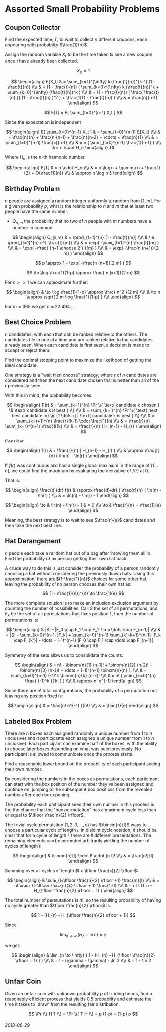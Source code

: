 Assorted Small Probability Problems
===

Coupon Collector
---

Find the expected time, $T$, to wait to collect $n$ different coupons, each appearing with probability $\frac{1}{n}$.

Assign the random variable $X_t$ to be the time taken to see a new coupon once $t$ have already been collected.

$$ X_0 = 1 $$

$$
\begin{align}
E[X_t] & = \sum_{k=1}^{\infty} k (\frac{t}{n})^{k-1} (1 - \frac{t}{n}) \\\\
  & = (1 - \frac{t}{n}) ( \sum_{k=0}^{\infty} k (\frac{t}{n})^k + \sum_{k=0}^{\infty} (\frac{t}{n})^k ) \\\\
  & = (1 - \frac{t}{n}) ( \frac{ \frac{t}{n}  }{ (1 - \frac{t}{n} )^2 } + \frac{1}{1 - \frac{t}{n}} ) \\\\
  & = \frac{n}{n-t}
\end{align}
$$

$$
E[T] = E[ \sum_{t=0}^{n-1} X_t ]
$$

Since the expectation is independent

$$
\begin{align}
E[ \sum_{t=0}^{n-1} X_t ] & = \sum_{t=0}^{n-1} E[X_t] \\\\
 & = \frac{n}{n} + \frac{n}{n-1} + \frac{n}{n-2} + \cdots + \frac{n}{1} \\\\
 & = \sum_{t=0}^{n-1} \frac{n}{n-t} \\\\
 & = n ( \sum_{t=0}^{n-1} \frac{1}{n-t} ) \\\\
 & = n \cdot H_n
\end{align}
$$

Where $H_n$ is the $n$-th harmonic number.

$$
\begin{align}
E[T] & = n \cdot H_n \\\\
 & = n \log n + \gamma n + \frac{1}{2} + O(\frac{1}{n}) \\\\
 & \approx n \log n & 
\end{align}
$$

Birthday Problem
---

$n$ people are assigned a random integer uniformly at random from $[1,m]$.
For a given probability $p$, what is the relationship to $n$ and $m$ that
at least two people have the same number.

* $Q_{n,m}$ the probability that no two of $n$ people with $m$ numbers have a number in common

$$
\begin{align}
Q_{n,m} & = \prod_{t=1}^{n} (1 - \frac{t}{m}) \\\\
 & \le \prod_{t=1}^{n} e^{-\frac{t}{m}} \\\\
 & = \exp( -\sum_{t=1}^{n} \frac{t}{m} ) \\\\
 & = \exp( -\frac{ {n+1 \choose 2 } }{m} ) \\\\
 & = \exp( -\frac{n (n+1)}{2 m} )
\end{align}
$$

$$
p \approx 1 - \exp( -\frac{n (n+1)}{2 m} )
$$

$$
\to \log \frac{1}{1-p} \approx \frac{ n (n+1)}{2 m}
$$

For $n >> 1$ we can approximate further:

$$
\begin{align}
 & \to \log \frac{1}{1-p} \approx \frac{ n^2 }{2 m} \\\\
 & \to n \approx \sqrt{ 2 m \log \frac{1}{1-p} } \\\\
\end{align}
$$

For $m=365$ we get $n \approx 22.494...$.


Best Choice Problem
---

$n$ candidates, with each that can be ranked relative to the others.
The candidates file in one at a time and are ranked relative to the candidates
already seen.
When each candidate is first seen, a decision is made to accept or reject them.

Find the optimal stopping point to maximize the likelihood of getting the ideal candidate.

One strategy is a "wait then choose" strategy, where $r$ of $n$ candidates are considered
and then the next candidate chosen that is better than all of the $r$ previously seen.

With this in mind, the probability becomes:

$$
\begin{align}
P(r) & = \sum_{k=1}^{n} \Pr \\{ \text{ candidate k chosen } \& \text{ candidate k is best } \\} \\\\
 & = \sum_{k=1}^{n} \Pr \\{ \text{ next best candidate in} \in [1 \dots r] | \text{ candidate k is best } \\} \\\\
 & = \sum_{k=r+1}^{n} \frac{r}{k-1} \cdot \frac{1}{n} \\\\
 & = \frac{r}{n} \sum_{k=r}^{n-1} \frac{1}{k} \\\\
 & = \frac{r}{n} ( H_{n-1} - H_{r} )
\end{align}
$$

Consider

$$
\begin{align}
f(r) & = \frac{r}{n} ( H_{n-1} - H_{r} ) \\\\
 & \approx \frac{r}{n} ( \ln(n) - \ln(r) )
\end{align}
$$

If $f(r)$ was continuous and had a single global maximum in the range of $[1 \dots n]$,
we could find the maximum by evaluating the derivative of $f(r)$ at 0.

That is:

$$
\begin{align}
 \frac{d}{dr} f(r) & \approx \frac{d}{dr} ( \frac{r}{n} ( \ln(n) - \ln(r) ) \\\\
 & = \ln(n) - \ln(r) - 1
\end{align}
$$

$$
\begin{align}
\to & \ln(n) - \ln(r) - 1 & = 0 \\\\
\to & \frac{r}{n} = \frac{1}{e}
\end{align}
$$

Meaning, the best strategy is to wait to see $\frac{n}{e}$ candidates and then take the
next best one.

Hat Derangement
---

$n$ people each take a random hat out of a bag after throwing them all in.
Find the probability of no person getting their own hat back.

A crude way to do this is just consider the probability of a person randomly choosing a hat
without considering the previously drawn hats.
Using this approximation, there are $(1-\frac{1}{n})$ choices for some other hat,
leaving the probability of no person chooses their own hat as:

$$
(1 - \frac{1}{n})^{n} \to \frac{1}{e}
$$


The more complete solution is to make an inclusion-exclusion argument
by counting the number of possibilities.
Call $S$ the set of all permutations, and $F_k$ be the set of all permutations
that fixes position $k$, then the number of permutations is:

$$
\begin{align}
 & |S| - |F_0 \cup F_1 \cup F_2 \cup \dots \cup F_{n-1}| \\\\
 & = |S| - \sum_{k=0}^{n-1} |F_k| + \sum_{k=0}^{n-1} \sum_{k'=k+1}^{n-1} |F_k \cap F_{k'}| - \dots + (-1)^{n-1} |F_0 \cap F_1 \cap \dots \cap F_{n-1}|
\end{align}
$$

Symmetry of the sets allows us to consolidate the counts:

$$
\begin{align}
 & = n! - \binom{n}{1} (n-1)! + \binom{n}{2} (n-2)! - \binom{n}{3} (n-3)! + \dots + (-1)^{n-1} \binom{n}{n} 1! \\\\
 & = \sum_{k=0}^{n-1} (-1)^k \binom{n}{k} (n-k)!  \\\\
 & = n! ( \sum_{k=0}^{n} \frac{ (-1)^k }{ k! } ) \\\\
 & \approx n! e^{-1}
\end{align}
$$

Since there are $n!$ total configurations, the probability of a permutation not leaving any position fixed is:

$$
\begin{align}
 & = \frac{n! e^{-1} }{n!}  \\\\
 & = \frac{1}{e}
\end{align}
$$

Labeled Box Problem
---

There are $n$ boxes each assigned randomly a unique number from $1$ to $n$ (inclusive) and
$n$ participants each assigned a unique number from $1$ to $n$ (inclusive).
Each participant can examine half of the boxes, with the ability to choose later
boxes depending on what was seen previously.
No participant is allowed to communicate once the process starts.

Find a reasonable lower bound on the probability of each participant seeing their own
number.

By considering the numbers in the boxes as permutations, each participant can
start with the box position of the number they've been assigned and continue on,
jumping to the subsequent box positions from the revealed number after each box opening.

The probability each participant sees their own number in this process is the the chance
that the "box permutation" has a maximum cycle less than or equal to $\lfloor \frac{n}{2} \rfloor$.

The trivial cycle permutation $(1,2,3,\dots,n)$ has $\binom{n}{l}$ ways to choose a
particular cycle of length $l$.
In disjoint cycle notation, it should be clear that for a cycle of length $l$, there are
$l!$ different presentations.
The remaining elements can be permuted arbitrarily yielding the number of cycles of length $l$:

$$
\begin{align}
& \binom{n}{l}  \cdot l! \cdot (n-l)! \\\\
& = \frac{n!}{l}
\end{align}
$$

Summing over all cycles of length $l > \lfloor \frac{n}{2} \rfloor$:

$$
\begin{align}
 & \sum_{l=\lfloor \frac{n}{2} \rfloor +1} \frac{n!}{l} \\\\
 & = n! \sum_{l=\lfloor \frac{n}{2} \rfloor + 1} \frac{1}{l} \\\\
 & = n! ( H_n - H_{\lfloor \frac{n}{2} \rfloor + 1} )
\end{align}
$$

The total number of permutations is $n!$, so the resulting probability of having no cycle
greater than $\lfloor \frac{n}{2} \rfloor$ is:

$$
1 - (H_{n} - H_{\lfloor \frac{n}{2} \rfloor + 1})
$$

Since

$$ \lim_{n \to \infty} (H_n - \ln n) = \gamma $$

we get:

$$
\begin{align}
 & \lim_{n \to \infty} ( 1 - (H_{n} - H_{\lfloor \frac{n}{2} \rfloor + 1} ) ) \\\\
 & = 1 - (\gamma - \gamma) - \ln 2 \\\\
 & = 1 - \ln 2
\end{align}
$$


Unfair Coin
---

Given an unfair coin with unknown probability $p$ of landing heads, find a reasonably efficient
process that yields $0.5$ probability and estimate the time it takes to 'draw'
from the resulting fair distribution.

$$
\Pr \\{ H T \\} = \Pr \\{ T H \\} = p (1-p) = (1-p) p
$$

###### 2018-06-29
